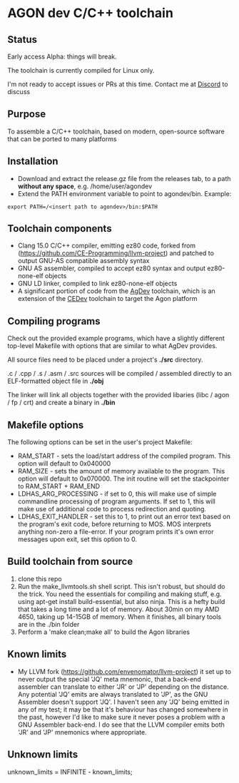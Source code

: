 # AGON dev C/C++ toolchain
## Status
Early access Alpha: things will break.

The toolchain is currently compiled for Linux only.

I'm not ready to accept issues or PRs at this time. Contact me at [Discord](https://discord.gg/A7rY9AcF) to discuss
## Purpose
To assemble a C/C++ toolchain, based on modern, open-source software that can be ported to many platforms
## Installation
- Download and extract the release.gz file from the releases tab, to a path <b>without any space</b>, e.g. /home/user/agondev
- Extend the PATH environment variable to point to agondev/bin. Example:

``` 
export PATH=/<insert path to agondev>/bin:$PATH
```

## Toolchain components
- Clang 15.0 C/C++ compiler, emitting ez80 code, forked from (https://github.com/CE-Programming/llvm-project) and patched to output GNU-AS compatible assembly syntax
- GNU AS assembler, compiled to accept ez80 syntax and output ez80-none-elf objects
- GNU LD linker, compiled to link ez80-none-elf objects
- A significant portion of code from the [AgDev](https://github.com/pcawte/AgDev) toolchain, which is an extension of the [CEDev](https://ce-programming.github.io/toolchain/index.html) toolchain to target the Agon platform

## Compiling programs
Check out the provided example programs, which have a slightly different top-level Makefile with options that are similar to what AgDev provides.

All source files need to be placed under a project's <b>./src</b> directory.

.c / .cpp / .s / .asm / .src sources will be compiled / assembled directly to an ELF-formatted object file in <b>./obj</b>

The linker will link all objects together with the provided libaries (libc / agon / fp / crt) and create a binary in <b>./bin</b>

## Makefile options
The following options can be set in the user's project Makefile:
- RAM_START - sets the load/start address of the compiled program. This option will default to 0x040000
- RAM_SIZE - sets the amount of memory available to the program. This option will default to 0x070000. The init routine will set the stackpointer to RAM_START + RAM_END
- LDHAS_ARG_PROCESSING - if set to 0, this will make use of simple commandline processing of program arguments. If set to 1, this will make use of additional code to process redirection and quoting.
- LDHAS_EXIT_HANDLER - set this to 1, to print out an error text based on the program's exit code, before returning to MOS. MOS interprets anything non-zero a file-error. If your program prints it's own error messages upon exit, set this option to 0. 

## Build toolchain from source
1) clone this repo
2) Run the make_llvmtools.sh shell script. This isn't robust, but should do the trick. You need the essentials for compiling and making stuff, e.g. using apt-get install build-essential, but also ninja. This is a hefty build that takes a long time and a lot of memory. About 30min on my AMD 4650, taking up 14-15GB of memory. When it finishes, all binary tools are in the ./bin folder
3) Perform a 'make clean;make all' to build the Agon libraries

## Known limits
- My LLVM fork (https://github.com/envenomator/llvm-project) it set up to never output the special 'JQ' meta mnemonic, that a back-end assembler can translate to either 'JR' or 'JP' depending on the distance. Any potential 'JQ' emits are always translated to 'JP', as the GNU Assembler doesn't support 'JQ'. I haven't seen any 'JQ' being emitted in any of my test; it may be that it's behaviour has changed somewhere in the past, however I'd like to make sure it never poses a problem with a GNU Assembler back-end. I do see that the LLVM compiler emits both 'JR' and 'JP' mnemonics where appropriate.

## Unknown limits
unknown_limits = INFINITE - known_limits;

